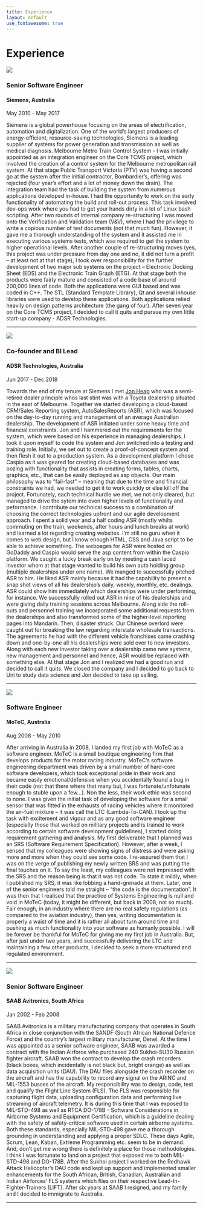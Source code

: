 ```yaml
---
title: Experience
layout: default
use_fontawesome: true
---
```


<!-- Experience -->
<h1 class="section-title">Experience</h1>

<div class="row content-row">
<div class="col-12 col-sm-4">
    <img src="images/siemens-plm-logo.png">
</div>
<div class="col-12 col-sm-8">
    <h3>Senior Software Engineer</h3>
	<h4>Siemens, Australia</h4>
    <p class="italic">May 2010 - May 2017</p>
    <p>
	Siemens is a global powerhouse focusing on the areas of electrification, automation and digitalization. 
	One of the world’s largest producers of energy-efficient, resource-saving technologies, Siemens is a leading supplier of systems 
	for power generation and transmission as well as medical diagnosis.
	Melbourne Metro Train Control System - 
	I was initially appointed as an integration engineer on the Core TCMS project, 
	which involved the creation of a control system for the Melbourne metropolitan rail system. 
	At that stage Public Transport Victoria (PTV) was having a second go at the system after the initial contractor, 
	Bombardier’s, offering was rejected (four year’s effort and a lot of money down the drain). 
	The integration team had the task of building the system from numerous applications developed in-house. 
	I had the opportunity to work on the early functionality of automating the build and roll-out process. 
	This task involved dev-ops work where you had to get your hands dirty in a lot of Linux bash scripting. 
	After two rounds of internal company re-structuring I was moved onto the Verification and Validation team (V&V), 
	where I had the privilege to write a copious number of test documents (not that much fun). 
	However, it gave me a thorough understanding of the system and it assisted me in executing various systems tests, 
	which was required to get the system to higher operational levels. 
	After another couple of re-structuring moves (yes, this project was under pressure from day one and no, 
	it did not turn a profit – at least not at that stage), 
	I took over responsibility for the further development of two major sub systems on the project – 
	Electronic Docking Sheet (EDS) and the Electronic Train Graph (ETG). At that stage both the 
	products were fairly mature and consisted of a code base of around 200,000 lines of code. 
	Both the applications were GUI based and was coded in C++. The STL 
	(Standard Template Library), Qt and several inhouse libraries were used to develop these applications. 
	Both applications relied heavily on design patterns architecture (the gang of four). 
	After seven year on the Core TCMS project, I decided to call it quits and pursue my own 
	little start-up company - ADSR Technologies. 
	</p>
</div>
</div>
<hr>

<div class="row content-row">
<div class="col-12 col-sm-4">
    <img src="images/ADSR fb4.png">
</div>
<div class="col-12 col-sm-8">
    <h3>Co-founder and BI Lead</h3>
    <h4>ADSR Technologies, Australia</h4>	
    <p class="italic">Jun 2017 - Dec 2018</p>
    <p> 
		Towards the end of my tenure at Siemens I met <a href="https://www.linkedin.com/in/jon-heap-a61500a6/?originalSubdomain=au">Jon Heap</a> 
		who was a semi-retired dealer principle whos last 
		stint was with a Toyota dealership situated in the east of Melbourne. Together we started developing a cloud-based
		CRM/Sales Reporting system, AutoSalesReports (ASR), which was focused on the day-to-day running and management of
		an average Australian dealership. The development of ASR initiated under some heavy time and financial constraints.
		Jon and I hammered out the requirements for the system, which were based on his experience in managing dealerships. 
		I took it upon myself to code the system and Jon switched into a testing and training role. Initially, we set out to 
		create a proof-of-concept system and then flesh it out to a production system. As a development platform I chose Caspio 
		as it was geared for creating cloud-based databases and was oozing with functionality that assists in creating forms, 
		tables, charts, graphics, etc., that can be easily deployed as asp objects. Our main philosophy was to ”fail-fast” –
		meaning that due to the time and financial constraints we had, we needed to get it to work quickly or else kill off the project.
		Fortunately, each technical hurdle we met, we not only cleared, but managed to drive the sytem into even higher levels of functionality and peformance. 
		I contribute our technical success to a combination of choosing the correct technologies upfront and our agile development approach.  
		I spent a solid year and a half coding ASR (mostly whilts commuting on the train, weekends, after hours and lunch breaks at work)
		and learned a lot regarding creating websites. I’m still no guru when it comes to web design, but I know enough HTML,
		CSS and Java script to be able to achieve something. The webpages for ASR were hosted on GoDaddy and Caspio would serve
		the asp content from within the Caspio platform. 
		We caught a lucky break early on by meeting a cash laced investor whom at that stage wanted to build
		his own auto holding group (multiple dealerships under one name). We manged to successfully pitched ASR to him.
		He liked ASR mainly because it had the capability to present a snap shot views of all his
		dealership’s daily, weekly, monthly, etc. dealings. ASR could show him immediately which dealerships were under
		performing, for instance. We successfully rolled out ASR in nine of his dealerships and were giving daily training 
		sessions across Melbourne. Along side the roll-outs and personnel training we incorporated some additional requests 
		from the dealerships and also transformed some of the higher-level reporting pages into Mandarin. 
		Then, disaster struck. Our Chinese overlord were caught out for breaking the law regarding interstate
		wholesale transactions. The agreements he had with the different vehicle franchises came crashing down
		and one-by-one all his dealerships were sold over to new investors. Along with each new investor taking 
		over a dealership came new systems, new management and personnel and hence, ASR would be replaced with something else. 
		At that stage Jon and I realized we had a good run and decided to call it quits. We closed the company 
		and I decided to go back to Uni to study data science and Jon decided to take up sailing.
	</p>
</div>
</div>
<hr>

<div class="row content-row">
<div class="col-12 col-sm-4">
    <img src="images/Motec.png">
</div>
<div class="col-12 col-sm-8">
    <h3>Software Engineer</h3>
    <h4>MoTeC, Australia</h4>	
    <p class="italic">Aug 2008 - May 2010</p>
    <p>
		After arriving in Australia in 2008, I landed my first job with MoTeC as a software engineer. 
		MoTeC is a small boutique engineering firm that develops products for the motor racing industry. 
		MoTeC’s software engineering department was driven by a small number of hard-core software developers, 
		which took exceptional pride in their work and became easily emotional/defensive when you accidentally 
		found a bug in their code (not that there where that many but, I was fortunate/unfotunate enough to stuble upon a few...). 
		Non the less, their work ethic was second to none. 
		I was given the initial task of developing the software for a small sensor that was fitted in the 
		exhausts of racing vehicles where it monitored the air-fuel mixture – it was call the LTC (Lambda-To-CAN). 
		I took up the task with excitement and vigour and as any good software engineer 
		(especially those that worked on military projects and is trained to work according to certain 
		software development guidelines), I started doing requirement gathering and analysis. 
		My first deliverable that I planned was an SRS (Software Requirement Specification). 
		However, after a week, I sensed that my colleagues were showing signs of distress and 
		were asking more and more when they could see some code. I re-assured them that I was on the 
		verge of publishing my newly written SRS and was putting the final touches on it. 
		To say the least, my colleagues were not impressed with the SRS and the reason being 
		is that it was not code. To state it mildly, when I published my SRS, it was like lobbing a hand-grenade at them.
		Later, one of the senior engineers told me straight – 
		“the code is the documentation”. It was then that I realised that the practice of 
		Systems Engineering is null and void in MoTeC (today, it might be different, but back in 
		2008, not so much). Fair enough, in an industry where there are no real safety regulations 
		(as compared to the aviation industry), then yes, writing documentation is properly a waist 
		of time and it is rather all about turn around time and pushing as much functionality into 
		your software as humanly possible. I will be forever be thankful for MoTeC for giving me my first 
		job in Australia. But, after just under two years, and successfully delivering the LTC and 
		maintaining a few other products, I decided to seek a more structured and regulated environment. 
	</p>
</div>
</div>
<hr>


<div class="row content-row">
<div class="col-12 col-sm-4">
    <img src="images/SAAB.png">
</div>
<div class="col-12 col-sm-8">
    <h3>Senior Software Engineer</h3>
    <h4>SAAB Avitronics, South Africa</h4>	
    <p class="italic">Jan 2002 - Feb 2008</p>
    <p>
		SAAB Avitronics is a military manufacturing company that operates in South Africa in close conjunction with the SANDF 
		(South African National Defence Force) and the country’s largest military manufacturer, Denel. At the time I was appointed
		as a senior software engineer, SAAB was awarded a contract with the Indian Airforce who purchased 240 Sukhoi-SU30 Russian
		fighter aircraft. SAAB won the contract to develop the crash recorders (black boxes, which incidentally is not black but,
		bright orange) as well as data acquisition units (DAU). The DAU flies alongside the crash recorder on the aircraft and has
		the capability to record any signal on the ARINC and MIL-1553 busses of the aircraft. My responsibility was to design, code,
		test and qualify the Flight Line System (FLS). The FLS was responsible for capturing flight data, uploading configuration data
		and performing live streaming of aircraft telemetry. It is during this time that I was exposed to MIL-STD-498 as well as 
		RTCA DO-178B - Software Considerations in Airborne Systems and Equipment Certification, which is a guideline dealing with 
		the safety of safety-critical software used in certain airborne systems. Both these standards, especially MIL-STD-498 gave
		me a thorough grounding in understanding and applying a proper SDLC. These days Agile, Scrum, Lean, Kaban, Extreme Programming etc.
		seem to be in demand. And, don’t get me wrong there is definitely a place for those methodologies. I think I was fortunate to 
		land on a project that exposed me to both MIL-STD-498 and DO-178B. After the Sukhoi project I worked on the Redhawk Attack Helicopter’s
		DAU code and kept up support and implemented smaller enhancements for the South African, British, Canadian, Australian and Indian 
		Airforces’ FLS systems which flies on their respective Lead-In-Fighter-Trainers (LIFT). After six years at SAAB I resigned,
		and my family and I decided to immigrate to Australia.
	</p>
</div>
</div>
<hr>



